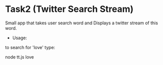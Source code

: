 Task2 (Twitter Search Stream)
=============================

Small app that takes user search word and Displays a twitter stream of this word.

* Usage:

to search for 'love' type:

node tt.js love


